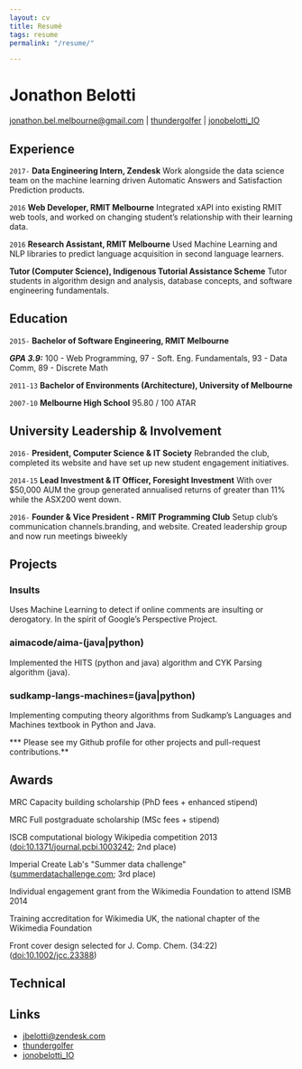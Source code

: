 ```yaml
---
layout: cv
title: Resumé
tags: resume
permalink: "/resume/"

---
```

# Jonathon Belotti

<div id="webaddress">
<a href="mailto:jonathon.bel.melbourne@gmail.com">jonathon.bel.melbourne@gmail.com</a>
|
<i class="fa fa-github"></i> <a href="http://github.com/thundergolfer">thundergolfer</a>
|
<i class="fa fa-twitter"></i> <a href="http://twitter.com/jonobelotti_IO">jonobelotti_IO</a>
</div>

## Experience

`2017-`
**Data Engineering Intern, Zendesk** Work alongside the data science team on the machine learning driven Automatic Answers and Satisfaction Prediction products.

`2016`
**Web Developer, RMIT Melbourne** Integrated xAPI into existing RMIT web tools, and worked on changing student’s relationship with their learning data.

`2016`
**Research Assistant, RMIT Melbourne** Used Machine Learning and NLP libraries to predict language acquisition in second language learners.

**Tutor (Computer Science), Indigenous Tutorial Assistance Scheme** Tutor students in algorithm design and analysis, database concepts, and software engineering fundamentals.

## Education

`2015-`
**Bachelor of Software Engineering, RMIT Melbourne**

**_GPA 3.9:_**  100 - Web Programming, 97 - Soft. Eng. Fundamentals, 93 - Data Comm, 89 - Discrete Math

`2011-13`
**Bachelor of Environments (Architecture), University of Melbourne**

`2007-10`
**Melbourne High School** 95.80 / 100 ATAR

## University Leadership & Involvement

`2016-`
**President, Computer Science & IT Society** Rebranded the club, completed its website and have set up new student engagement initiatives.

`2014-15`
**Lead Investment & IT Officer, Foresight Investment** With over $50,000 AUM the group generated annualised returns of greater than 11% while the ASX200 went down.

`2016-`
**Founder & Vice President - RMIT Programming Club** Setup club’s communication channels.branding, and website. Created leadership group and now run meetings biweekly

## Projects

### Insults

Uses Machine Learning to detect if online comments are insulting or derogatory. In the spirit of Google’s Perspective Project.

### aimacode/aima-(java|python)

Implemented the HITS (python and java) algorithm and CYK Parsing algorithm (java).

### sudkamp-langs-machines=(java|python)

Implementing computing theory algorithms from Sudkamp’s Languages and Machines textbook in Python and Java.

*** Please see my Github profile for other projects and pull-request contributions.**

## Awards

MRC Capacity building scholarship (PhD fees + enhanced stipend)

MRC Full postgraduate scholarship (MSc fees + stipend)

ISCB computational biology Wikipedia competition 2013 ([doi:10.1371/journal.pcbi.1003242](http://dx.doi.org/10.1371/journal.pcbi.1003242); 2nd place)

Imperial Create Lab's "Summer data challenge" ([summerdatachallenge.com](http://summerdatachallenge.com); 3rd place)

Individual engagement grant from the Wikimedia Foundation to attend ISMB 2014

Training accreditation for Wikimedia UK, the national chapter of the Wikimedia Foundation

Front cover design selected for J. Comp. Chem. (34:22) ([doi:10.1002/jcc.23388](http://dx.doi.org/10.1002/jcc.23388))

## Technical

## Links

* <i class="fa fa-envelope"></i> <a href="mailto:jbelotti@zendesk.com">jbelotti@zendesk.com</a><br />
* <i class="fa fa-github"></i> <a href="http://github.com/thundergolfer">thundergolfer</a><br />
* <i class="fa fa-twitter"></i> <a href="http://twitter.com/jonobelotti_IO">jonobelotti_IO</a><br />

<!-- ### Footer

Last updated: May 2013 -->